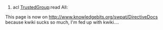 1.  acl [TrustedGroup](TrustedGroup "wikilink"):read All:

This page is now on <http://www.knowledgebits.org/swpat/DirectiveDocs>
because kwiki sucks so much, I\'m fed up with kwiki\....
